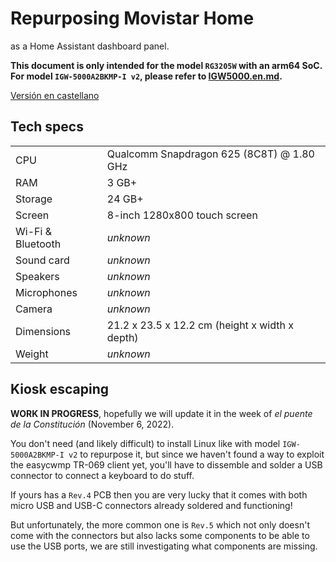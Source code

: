 # Repurposing Movistar Home

as a Home Assistant dashboard panel.

**This document is only intended for the model `RG3205W` with an arm64 SoC. For model `IGW-5000A2BKMP-I v2`, please refer to [IGW5000.en.md](IGW5000.en.md).**

[Versión en castellano](RG3205W.es.md)

## Tech specs

| | |
| --- | --- |
| CPU | Qualcomm Snapdragon 625 (8C8T) @ 1.80 GHz |
| RAM | 3 GB+ |
| Storage | 24 GB+ |
| Screen | 8-inch 1280x800 touch screen |
| Wi-Fi & Bluetooth | *unknown* |
| Sound card | *unknown* |
| Speakers | *unknown* |
| Microphones | *unknown* |
| Camera | *unknown* |
| Dimensions | 21.2 x 23.5 x 12.2 cm (height x width x depth) |
| Weight | *unknown* |

## Kiosk escaping

**WORK IN PROGRESS**, hopefully we will update it in the week of *el puente de la Constitución* (November 6, 2022).

You don't need (and likely difficult) to install Linux like with model `IGW-5000A2BKMP-I v2` to repurpose it, but since we haven't found a way to exploit the easycwmp TR-069 client yet, you'll have to dissemble and solder a USB connector to connect a keyboard to do stuff.

If yours has a `Rev.4` PCB then you are very lucky that it comes with both micro USB and USB-C connectors already soldered and functioning!

But unfortunately, the more common one is `Rev.5` which not only doesn't come with the connectors but also lacks some components to be able to use the USB ports, we are still investigating what components are missing.
